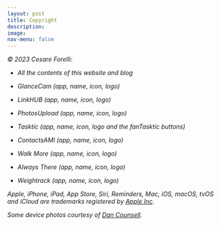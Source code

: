 ```yaml
---
layout: post
title: Copyright
description:
image:
nav-menu: false
---
```

*© 2023 Cesare Forelli:*

-   *All the contents of this website and blog*

-   *GlanceCam (app, name, icon, logo)*

-   *LinkHUB (app, name, icon, logo)*

-   *PhotosUpload (app, name, icon, logo)*

-   *Tasktic (app, name, icon, logo and the fanTasktic buttons)*

-   *ContactsAMI (app, name, icon, logo)*

-   *Walk More (app, name, icon, logo)*

-   *Always There (app, name, icon, logo)*

-   *Weightrack (app, name, icon, logo)*

*Apple, iPhone, iPad, App Store, Siri, Reminders, Mac, iOS, macOS, tvOS and iCloud are trademarks registered by* [*Apple Inc*](http://www.apple.com/)*.*

*Some device photos courtesy of* [*Dan Counsell*](http://dancounsell.com/resources)*.*